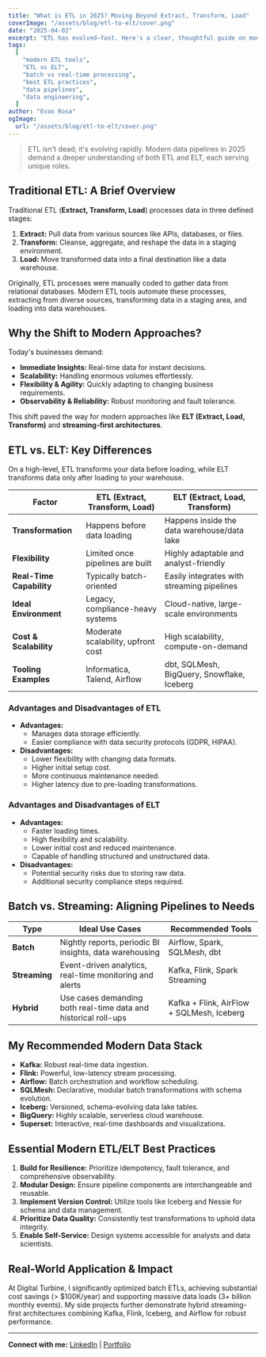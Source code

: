 ```yaml
---
title: "What is ETL in 2025? Moving Beyond Extract, Transform, Load"
coverImage: "/assets/blog/etl-to-elt/cover.png"
date: "2025-04-02"
excerpt: "ETL has evolved—fast. Here's a clear, thoughtful guide on modern ETL vs. ELT, highlighting real-world use cases, tooling insights, and best practices for data engineers."
tags:
  [
    "modern ETL tools",
    "ETL vs ELT",
    "batch vs real-time processing",
    "best ETL practices",
    "data pipelines",
    "data engineering",
  ]
author: "Evan Rosa"
ogImage:
  url: "/assets/blog/etl-to-elt/cover.png"
---
```


> ETL isn't dead; it's evolving rapidly. Modern data pipelines in 2025 demand a deeper understanding of both ETL and ELT, each serving unique roles.

## Traditional ETL: A Brief Overview

Traditional ETL (**Extract, Transform, Load**) processes data in three defined stages:

1. **Extract:** Pull data from various sources like APIs, databases, or files.
2. **Transform:** Cleanse, aggregate, and reshape the data in a staging environment.
3. **Load:** Move transformed data into a final destination like a data warehouse.

Originally, ETL processes were manually coded to gather data from relational databases. Modern ETL tools automate these processes, extracting from diverse sources, transforming data in a staging area, and loading into data warehouses.

## Why the Shift to Modern Approaches?

Today's businesses demand:

- **Immediate Insights:** Real-time data for instant decisions.
- **Scalability:** Handling enormous volumes effortlessly.
- **Flexibility & Agility:** Quickly adapting to changing business requirements.
- **Observability & Reliability:** Robust monitoring and fault tolerance.

This shift paved the way for modern approaches like **ELT (Extract, Load, Transform)** and **streaming-first architectures**.

## ETL vs. ELT: Key Differences

On a high-level, ETL transforms your data before loading, while ELT transforms data only after loading to your warehouse.

| Factor                   | ETL (Extract, Transform, Load)     | ELT (Extract, Load, Transform)              |
| ------------------------ | ---------------------------------- | ------------------------------------------- |
| **Transformation**       | Happens before data loading        | Happens inside the data warehouse/data lake |
| **Flexibility**          | Limited once pipelines are built   | Highly adaptable and analyst-friendly       |
| **Real-Time Capability** | Typically batch-oriented           | Easily integrates with streaming pipelines  |
| **Ideal Environment**    | Legacy, compliance-heavy systems   | Cloud-native, large-scale environments      |
| **Cost & Scalability**   | Moderate scalability, upfront cost | High scalability, compute-on-demand         |
| **Tooling Examples**     | Informatica, Talend, Airflow       | dbt, SQLMesh, BigQuery, Snowflake, Iceberg  |

### Advantages and Disadvantages of ETL

- **Advantages:**
  - Manages data storage efficiently.
  - Easier compliance with data security protocols (GDPR, HIPAA).
- **Disadvantages:**
  - Lower flexibility with changing data formats.
  - Higher initial setup cost.
  - More continuous maintenance needed.
  - Higher latency due to pre-loading transformations.

### Advantages and Disadvantages of ELT

- **Advantages:**
  - Faster loading times.
  - High flexibility and scalability.
  - Lower initial cost and reduced maintenance.
  - Capable of handling structured and unstructured data.
- **Disadvantages:**
  - Potential security risks due to storing raw data.
  - Additional security compliance steps required.

## Batch vs. Streaming: Aligning Pipelines to Needs

| Type          | Ideal Use Cases                                                 | Recommended Tools                         |
| ------------- | --------------------------------------------------------------- | ----------------------------------------- |
| **Batch**     | Nightly reports, periodic BI insights, data warehousing         | Airflow, Spark, SQLMesh, dbt              |
| **Streaming** | Event-driven analytics, real-time monitoring and alerts         | Kafka, Flink, Spark Streaming             |
| **Hybrid**    | Use cases demanding both real-time data and historical roll-ups | Kafka + Flink, AirFlow + SQLMesh, Iceberg |

## My Recommended Modern Data Stack

- **Kafka:** Robust real-time data ingestion.
- **Flink:** Powerful, low-latency stream processing.
- **Airflow:** Batch orchestration and workflow scheduling.
- **SQLMesh:** Declarative, modular batch transformations with schema evolution.
- **Iceberg:** Versioned, schema-evolving data lake tables.
- **BigQuery:** Highly scalable, serverless cloud warehouse.
- **Superset:** Interactive, real-time dashboards and visualizations.

## Essential Modern ETL/ELT Best Practices

1. **Build for Resilience:** Prioritize idempotency, fault tolerance, and comprehensive observability.
2. **Modular Design:** Ensure pipeline components are interchangeable and reusable.
3. **Implement Version Control:** Utilize tools like Iceberg and Nessie for schema and data management.
4. **Prioritize Data Quality:** Consistently test transformations to uphold data integrity.
5. **Enable Self-Service:** Design systems accessible for analysts and data scientists.

## Real-World Application & Impact

At Digital Turbine, I significantly optimized batch ETLs, achieving substantial cost savings (> $100K/year) and supporting massive data loads (3+ billion monthly events). My side projects further demonstrate hybrid streaming-first architectures combining Kafka, Flink, Iceberg, and Airflow for robust performance.

---

**Connect with me:**
[LinkedIn](https://www.linkedin.com/in/evan-rosa/) | [Portfolio](https://www.evro.dev/)
